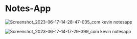 # Notes-App
![Screenshot_2023-06-17-14-28-47-035_com kevin notesapp](https://github.com/kevin-monapara89/Notes-App/assets/120078202/289e655f-4abc-4c99-a02b-afd1ae00d6c9)

![Screenshot_2023-06-17-14-17-29-399_com kevin notesapp](https://github.com/kevin-monapara89/Notes-App/assets/120078202/6024bd00-9139-4dff-b760-0203fe6d26f1)

